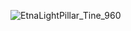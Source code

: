 ![EtnaLightPillar_Tine_960](https://user-images.githubusercontent.com/81268078/141846215-22dbe858-7d09-43c7-9a69-0fc9ccaf2c2e.jpg)
